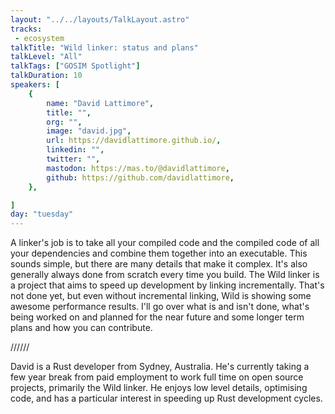 ```yaml
---
layout: "../../layouts/TalkLayout.astro"
tracks:
 - ecosystem
talkTitle: "Wild linker: status and plans"
talkLevel: "All"
talkTags: ["GOSIM Spotlight"]
talkDuration: 10
speakers: [
    {
        name: "David Lattimore",
        title: "",
        org: "",
        image: "david.jpg",
        url: https://davidlattimore.github.io/,
        linkedin: "",
        twitter: "",
        mastodon: https://mas.to/@davidlattimore,
        github: https://github.com/davidlattimore,
    },

]
day: "tuesday"
---
```


A linker's job is to take all your compiled code and the compiled code of all
your dependencies and combine them together into an executable. This sounds
simple, but there are many details that make it complex. It's also generally
always done from scratch every time you build. The Wild linker is a project
that aims to speed up development by linking incrementally. That's not done yet,
but even without incremental linking, Wild is showing some awesome performance
results. I'll go over what is and isn't done, what's being worked on and planned
for the near future and some longer term plans and how you can contribute.

////// <!-- sepatator between abstract and bio -->

David is a Rust developer from Sydney, Australia. He's currently taking a few
year break from paid employment to work full time on open source projects,
primarily the Wild linker. He enjoys low level details, optimising code, and has
a particular interest in speeding up Rust development cycles.

